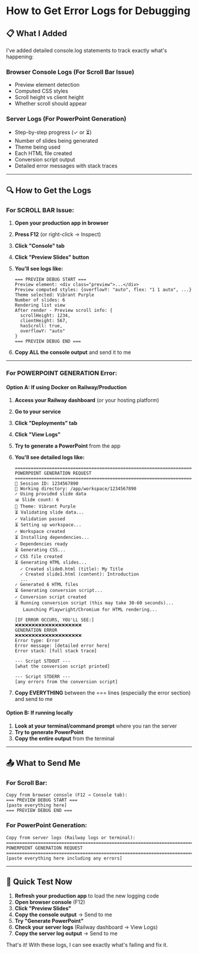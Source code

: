# How to Get Error Logs for Debugging

## 📋 What I Added

I've added detailed console.log statements to track exactly what's happening:

### Browser Console Logs (For Scroll Bar Issue)
- Preview element detection
- Computed CSS styles
- Scroll height vs client height
- Whether scroll should appear

### Server Logs (For PowerPoint Generation)
- Step-by-step progress (✓ or ⏳)
- Number of slides being generated
- Theme being used
- Each HTML file created
- Conversion script output
- Detailed error messages with stack traces

---

## 🔍 How to Get the Logs

### For SCROLL BAR Issue:

1. **Open your production app in browser**
2. **Press F12** (or right-click → Inspect)
3. **Click "Console" tab**
4. **Click "Preview Slides" button**
5. **You'll see logs like:**
   ```
   === PREVIEW DEBUG START ===
   Preview element: <div class="preview">...</div>
   Preview computed styles: {overflowY: "auto", flex: "1 1 auto", ...}
   Theme selected: Vibrant Purple
   Number of slides: 6
   Rendering list view
   After render - Preview scroll info: {
     scrollHeight: 1234,
     clientHeight: 567,
     hasScroll: true,
     overflowY: "auto"
   }
   === PREVIEW DEBUG END ===
   ```

6. **Copy ALL the console output** and send it to me

---

### For POWERPOINT GENERATION Error:

#### Option A: If using Docker on Railway/Production

1. **Access your Railway dashboard** (or your hosting platform)
2. **Go to your service**
3. **Click "Deployments" tab**
4. **Click "View Logs"**
5. **Try to generate a PowerPoint** from the app
6. **You'll see detailed logs like:**
   ```
   ================================================================================
   POWERPOINT GENERATION REQUEST
   ================================================================================
   📁 Session ID: 1234567890
   📁 Working directory: /app/workspace/1234567890
   ✓ Using provided slide data
   📊 Slide count: 6
   🎨 Theme: Vibrant Purple
   ⏳ Validating slide data...
   ✓ Validation passed
   ⏳ Setting up workspace...
   ✓ Workspace created
   ⏳ Installing dependencies...
   ✓ Dependencies ready
   ⏳ Generating CSS...
   ✓ CSS file created
   ⏳ Generating HTML slides...
     ✓ Created slide0.html (title): My Title
     ✓ Created slide1.html (content): Introduction
     ...
   ✓ Generated 6 HTML files
   ⏳ Generating conversion script...
   ✓ Conversion script created
   ⏳ Running conversion script (this may take 30-60 seconds)...
      Launching Playwright/Chromium for HTML rendering...
   
   [IF ERROR OCCURS, YOU'LL SEE:]
   ❌❌❌❌❌❌❌❌❌❌❌❌❌❌❌❌❌❌❌❌
   GENERATION ERROR
   ❌❌❌❌❌❌❌❌❌❌❌❌❌❌❌❌❌❌❌❌
   Error type: Error
   Error message: [detailed error here]
   Error stack: [full stack trace]
   
   --- Script STDOUT ---
   [what the conversion script printed]
   
   --- Script STDERR ---
   [any errors from the conversion script]
   ```

7. **Copy EVERYTHING** between the === lines (especially the error section) and send to me

#### Option B: If running locally

1. **Look at your terminal/command prompt** where you ran the server
2. **Try to generate PowerPoint**
3. **Copy the entire output** from the terminal

---

## 📤 What to Send Me

### For Scroll Bar:
```
Copy from browser console (F12 → Console tab):
=== PREVIEW DEBUG START ===
[paste everything here]
=== PREVIEW DEBUG END ===
```

### For PowerPoint Generation:
```
Copy from server logs (Railway logs or terminal):
================================================================================
POWERPOINT GENERATION REQUEST
================================================================================
[paste everything here including any errors]
```

---

## 🎯 Quick Test Now

1. **Refresh your production app** to load the new logging code
2. **Open browser console** (F12)
3. **Click "Preview Slides"** 
4. **Copy the console output** → Send to me
5. **Try "Generate PowerPoint"**
6. **Check your server logs** (Railway dashboard → View Logs)
7. **Copy the server log output** → Send to me

That's it! With these logs, I can see exactly what's failing and fix it.

